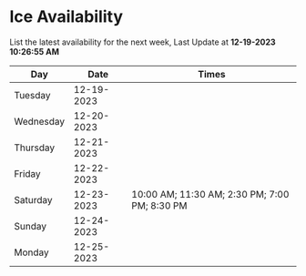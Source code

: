 # Ice Availability

List the latest availability for the next week, Last Update at **12-19-2023 10:26:55 AM**

| Day         | Date        | Times       |
| ----------- | ----------- | ----------- |
|Tuesday|12-19-2023||
|Wednesday|12-20-2023||
|Thursday|12-21-2023||
|Friday|12-22-2023||
|Saturday|12-23-2023|10:00 AM; 11:30 AM; 2:30 PM; 7:00 PM; 8:30 PM|
|Sunday|12-24-2023||
|Monday|12-25-2023||

